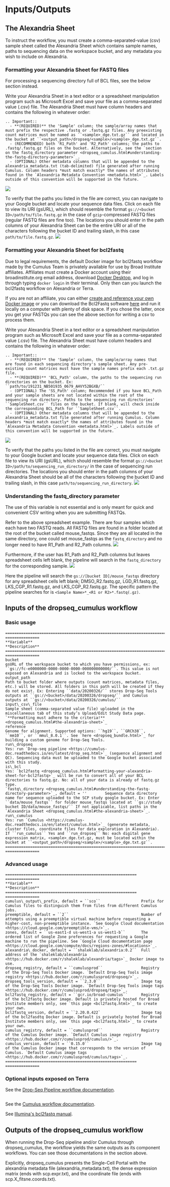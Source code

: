 # Inputs/Outputs

## The Alexandria Sheet

To instruct the workflow, you must create a comma-separated-value (csv) sample sheet called the Alexandria Sheet which contains sample names, paths to sequencing data on the workspace bucket, and any metadata you wish to include on Alexandria.

### Formatting your Alexandria Sheet for FASTQ files

For processing a sequencing directory full of BCL files, see the below section instead.

Write your Alexandria Sheet in a text editor or a spreadsheet manipulation program such as Microsoft Excel and save your file as a comma-separated value (.csv) file. The Alexandria Sheet must have column headers and contains the following in whatever order:

```eval_rst
.. Important::
  - **(REQUIRED)** the 'Sample' column; the sample/array names that must prefix the respective .fastq or .fastq.gz files. Any preexisting count matrices must be named as ``<sample>_dge.txt.gz`` and located in the bucket at ``<output_path>/dropseq/<sample>/<sample>_dge.txt.gz``.
  - (RECOMMENDED) both 'R1_Path' and 'R2_Path' columns; the paths to .fastq/.fastq.gz files on the bucket. Alternatively, see the `section on the fastq_directory parameter <dropseq_cumulus.html#understanding-the-fastq-directory-parameter>`_. 
  - (OPTIONAL) Other metadata columns that will be appended to the alexandria_metadata.txt (tab-delimited) file generated after running Cumulus. Column headers *must match exactly* the names of attributes found in the `Alexandria Metadata Convention <metadata.html>`_. Labels outside of this convention will be supported in the future. 
```
  
![](imgs/csv.png)

To verify that the paths you listed in the file are correct, you can navigate to your Google bucket and locate your sequence data files. Click on each file to view its URI (gsURL), which should resemble the format `gs://<bucket ID>/path/to/file.fastq.gz` in the case of `gzip`-compressed FASTQ files (regular FASTQ files are fine too). The locations you should enter in the path columns of your Alexandria Sheet can be the entire URI or all of the characters following the bucket ID and trailing slash, in this case `path/to/file.fastq.gz`.
![](imgs/scp/bucket2.png)
  
### Formatting your Alexandria Sheet for bcl2fastq

Due to legal requirements, the default Docker image for bcl2fastq workflow made by the Cumulus Team is privately available for use by Broad Institute affiliates. Affiliates must create a Docker account using their broadinstitute.org email address, download [Docker Desktop](https://www.docker.com/products/docker-desktop), and log in through typing `docker login` in their terminal. Only then can you launch the bcl2fastq workflow on Alexandria or Terra.  

If you are not an affiliate, you can either [create and reference your own Docker image](bcl2fastq) or you can download the Bcl2Fastq software [here](https://support.illumina.com/downloads/bcl2fastq-conversion-software-v2-20.html) and run it locally on a computer with plenty of disk space. If you chose the latter, once you get your FASTQs you can see the above section for writing a csv to process them. 

Write your Alexandria Sheet in a text editor or a spreadsheet manipulation program such as Microsoft Excel and save your file as a comma-separated value (.csv) file. The Alexandria Sheet must have column headers and contains the following in whatever order:

```eval_rst
.. Important::
  - **(REQUIRED)** the 'Sample' column, the sample/array names that are found in each sequencing directory's sample sheet. Any pre-existing count matrices must have the sample names prefix each .txt.gz file.  
  - **(REQUIRED)** 'BCL_Path' column, the paths to the sequencing run directories on the bucket. Ex: ``path/to/191231_NB501935_0679_AHVY52BGXB/``
  - (OPTIONAL) The 'SS_Path' column; Recommended if you have BCL_Path and your sample sheets are not located within the root of the sequencing run directory. Paths to the sequencing run directories' ``SampleSheet.csv`` files on the bucket. If blank, will check inside the corresponding BCL_Path for ``SampleSheet.csv``.
  - (OPTIONAL) Other metadata columns that will be appended to the alexandria_metadata.txt file generated after running Cumulus. Column headers *must match exactly* the names of attributes found in the `Alexandria Metadata Convention <metadata.html>`_. Labels outside of this convention will be supported in the future.
```
![](imgs/csv_bcl.png)  

To verify that the paths you listed in the file are correct, you must navigate to your Google bucket and locate your sequence data files. Click on each file to view its URI (gsURL), which should resemble the format `gs://<bucket ID>/path/to/sequencing_run_directory/` in the case of sequencing run directories. The locations you should enter in the path columns of your Alexandria Sheet should be all of the characters following the bucket ID and trailing slash, in this case `path/to/sequencing_run_directory`.
![](imgs/bucket_bcl.png)

### Understanding the fastq_directory parameter

The use of this variable is not essential and is only meant for quick and convenient CSV writing when you are submitting FASTQs.

Refer to the above spreadsheet example. There are four samples which each have two FASTQ reads. All FASTQ files are found in a folder located at the root of the bucket called mouse_fastqs. Since they are all located in the same directory, one could set mouse_fastqs as the `fastq_directory` and no longer need to have R1_Path and R2_Path columns.
![](imgs/csv2.png) 
  
Furthermore, if the user has R1_Path and R2_Path columns but leaves spreadsheet cells left blank, the pipeline will search in the `fastq_directory` for the corresponding sample.
![](imgs/csv3.png)
  
Here the pipeline will search the `gs://[bucket ID]/mouse_fastqs` directory for any spreadsheet cells left blank; DMSO_R2.fastq.gz, LGD_R1.fastq.gz, LKS_CGP_R1.fastq.gz, and LKS_CGP_R2.fastq.gz. The specific pattern the pipeline searches for is `<Sample Name>*_<R1 or R2>*.fastq(.gz)`.

## Inputs of the dropseq_cumulus workflow
### Basic usage

```eval_rst
=========================================================================================================== ===============
**Variable**                                                                                                **Description**
=========================================================================================================== ===============
bucket                                                                                                      gsURL of the workspace bucket to which you have permissions, ex: ``gs://fc-e0000000-0000-0000-0000-000000000000/``. This value is not exposed on Alexandria and is locked to the workspace bucket.
output_path                                                                                                 Path to bucket folder where outputs (count matrices, metadata files, etc.) will be stored. All folders in this path will be created if they do not exist. Ex: Entering ``data/20200326/`` stores Drop-Seq Tools outputs at ``gs://<bucket>/data/20200326/dropseq/`` and Cumulus outputs at ``gs://<bucket>/data/20200326/cumulus/``
input\_csv\_file                                                                                            Sample sheet (comma-separated value file) uploaded in the miscellaneous tab of this study’s Upload/Edit Study Data page. `**Formatting must adhere to the criteria!** <dropseq_cumulus.html#the-alexandria-sheet>`_
reference                                                                                                   Genome for alignment. Supported options: ``hg19``, ``GRCh38``, ``mm10``, or ``mmul_8.0.1``. See `here <dropseq_bundle.html>`_ for building a custom genome for Drop-Seq Tools.
run\_dropseq                                                                                                Yes: run `Drop-seq pipeline <https://cumulus-doc.readthedocs.io/en/latest/drop_seq.html>`_ (sequence alignment and QC). Sequencing data must be uploaded to the Google bucket associated with this study.
is\_bcl                                                                                                     Yes: `bcl2fastq <dropseq_cumulus.html#formatting-your-alexandria-sheet-for-bcl2fastq>`_ will be run to convert all of your BCL directories to fastq.gz. No: all of your data is already of fastq.gz type.
`fastq\_directory <dropseq_cumulus.html#understanding-the-fastq-directory-parameter>`_, default = ''        Sequence data directory name for sequence uploaded to the SCP study google bucket. Ex: Enter ``data/mouse_fastqs`` for folder mouse_fastqs located at ``gs://study bucket ID/data/mouse_fastqs/`` If not applicable, list paths in the `Alexandria Sheet <dropseq_cumulus.html#the-alexandria-sheet>`_. 
run\_cumulus                                                                                                Yes: run `Cumulus <https://cumulus-doc.readthedocs.io/en/latest/cumulus.html>`_ (generate metadata, cluster files, coordinate files for data exploration in Alexandria). If ``run_cumulus`` Yes and ``run_dropseq`` No: each digital gene expression matrix, <sample>_dge.txt.gz, must be located within the bucket at ``<output_path>/dropseq/<sample>/<sample>_dge.txt.gz``.
=========================================================================================================== ===============
```

### Advanced usage

```eval_rst
==========================================================  ===============
**Variable**                                                **Description**
==========================================================  ===============
cumulus\_output\_prefix, default = ``sco``                  Prefix for Cumulus files to distinguish them from files from different Cumulus jobs.
preemptible, default = ``2``                                Number of attempts using a preemptible virtual machine before requesting a higher-cost, non-preemptible instance. `See Google Cloud documentation <https://cloud.google.com/preemptible-vms/>`_.
zones, default = ``us-east1-d us-west1-a us-west1-b``       The ordered list of Google Zone preferences for requesting a Google machine to run the pipeline. See `Google Cloud documentation page <https://cloud.google.com/compute/docs/regions-zones/#locations>`_.
alexandria\_docker, default = ``shaleklab/alexandria:0.2``  Full address of the `shaleklab/alexandria <https://hub.docker.com/r/shaleklab/alexandria/tags>`_ Docker image to use. 
dropseq_registry, default = ``cumulusprod``                 Registry of the Drop-Seq Tools Docker image. `Default Drop-Seq Tools image registry <https://hub.docker.com/r/cumulusprod/dropseq/>`_.
dropseq_tools_version, default = ``2.3.0``                  Image tag of the Drop-Seq Tools Docker image. `Default Drop-Seq Tools image tags <https://hub.docker.com/r/cumulusprod/dropseq/tags>`_.
bcl2fastq_registry, default = ``gcr.io/broad-cumulus``      Registry of the bcl2fastq Docker image. Default is privately hosted for Broad Institute members only, see `this page <bcl2fastq.html>`_ to create your own.
bcl2fastq_version, default = ``2.20.0.422`                  Image tag of the bcl2fasdtq Docker image. Default is privately hosted for Broad Institute members only, see `this page <bcl2fastq.html>`_ to create your own.
cumulus_registry, default = ``cumulusprod``                 Registry of the Cumulus Docker image. `Default Cumulus image registry <https://hub.docker.com/r/cumulusprod/cumulus/>`_.
cumulus_version, default = ``0.15.0``                       Image tag of the Cumulus Docker image that corresponds to the version of Cumulus. `Default Cumulus image tags <https://hub.docker.com/r/cumulusprod/cumulus/tags>`_.
==========================================================  ===============
```

### Optional inputs exposed on Terra

See the [Drop-Seq Pipeline workflow documentation](https://cumulus-doc.readthedocs.io/en/latest/drop_seq.html#inputs).  
``` caution:: dropEst does not account for strandedness and therefore its usage is not recommended.
```

See the [Cumulus workflow documentation](https://cumulus-doc.readthedocs.io/en/latest/cumulus.html#aggregate-matrix).

See [Illumina's bcl2fastq manual](https://support.illumina.com/content/dam/illumina-support/documents/documentation/software_documentation/bcl2fastq/bcl2fastq_letterbooklet_15038058brpmi.pdf).

## Outputs of the dropseq_cumulus workflow

When running the Drop-Seq pipeline and/or Cumulus through dropseq_cumulus, the workflow yields the same outputs as its component workflows. You can see those documentations in the section above.
  
Explicitly, dropseq_cumulus presents the Single-Cell Portal with the alexandria metadata file (alexandria_metadata.txt), the dense expression matrix (ends with scp.expr.txt), and the coordinate file (ends with scp.X_fitsne.coords.txt).